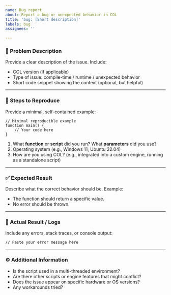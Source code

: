 ```yaml
---
name: Bug report
about: Report a bug or unexpected behavior in COL
title: 'bug: [Short description]'
labels: bug
assignees: ''

---
```


### 🐛 Problem Description
Provide a clear description of the issue. Include:
- COL version (if applicable)
- Type of issue: compile-time / runtime / unexpected behavior
- Short code snippet showing the context (optional, but helpful)

---

### 📝 Steps to Reproduce
Provide a minimal, self-contained example:

```gml
// Minimal reproducible example
function main() {
    // Your code here
}
```

1. What **function** or **script** did you run? What **parameters** did you use?
2. Operating system (e.g., Windows 11, Ubuntu 22.04)
3. How are you using COL? (e.g., integrated into a custom engine, running as a standalone script)

---

### ✅ Expected Result
Describe what the correct behavior should be.
Example:
- The function should return a specific value.
- No error should be thrown.

---

### 📄 Actual Result / Logs
Include any errors, stack traces, or console output:

```text
// Paste your error message here
```

---

### ⚙ Additional Information
- Is the script used in a multi-threaded environment?
- Are there other scripts or engine features that might conflict?
- Does the issue appear on specific hardware or OS versions?
- Any workarounds tried?
